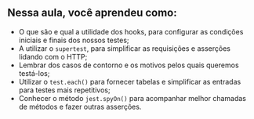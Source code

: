 ## Nessa aula, você aprendeu como:

- O que são e qual a utilidade dos hooks, para configurar as condições iniciais e finais dos nossos testes;
- A utilizar o `supertest`, para simplificar as requisições e asserções lidando com o HTTP;
- Lembrar dos casos de contorno e os motivos pelos quais queremos testá-los;
- Utilizar o `test.each()` para fornecer tabelas e simplificar as entradas para testes mais repetitivos;
- Conhecer o método `jest.spyOn()` para acompanhar melhor chamadas de métodos e fazer outras asserções.